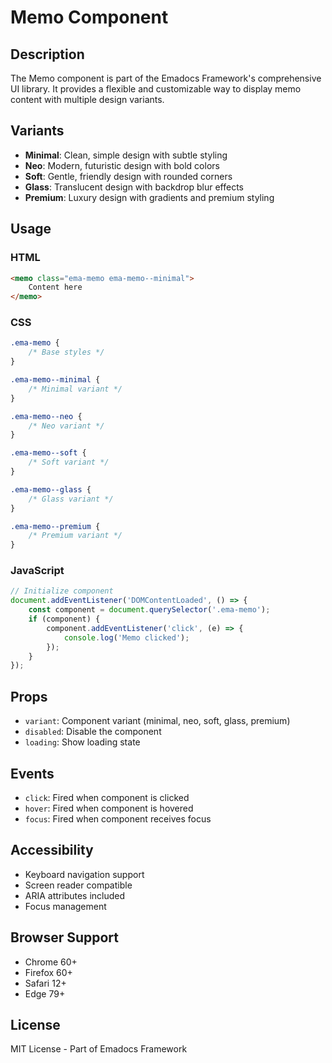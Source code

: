 # Memo Component

## Description
The Memo component is part of the Emadocs Framework's comprehensive UI library. It provides a flexible and customizable way to display memo content with multiple design variants.

## Variants
- **Minimal**: Clean, simple design with subtle styling
- **Neo**: Modern, futuristic design with bold colors
- **Soft**: Gentle, friendly design with rounded corners
- **Glass**: Translucent design with backdrop blur effects
- **Premium**: Luxury design with gradients and premium styling

## Usage

### HTML
```html
<memo class="ema-memo ema-memo--minimal">
    Content here
</memo>
```

### CSS
```css
.ema-memo {
    /* Base styles */
}

.ema-memo--minimal {
    /* Minimal variant */
}

.ema-memo--neo {
    /* Neo variant */
}

.ema-memo--soft {
    /* Soft variant */
}

.ema-memo--glass {
    /* Glass variant */
}

.ema-memo--premium {
    /* Premium variant */
}
```

### JavaScript
```javascript
// Initialize component
document.addEventListener('DOMContentLoaded', () => {
    const component = document.querySelector('.ema-memo');
    if (component) {
        component.addEventListener('click', (e) => {
            console.log('Memo clicked');
        });
    }
});
```

## Props
- `variant`: Component variant (minimal, neo, soft, glass, premium)
- `disabled`: Disable the component
- `loading`: Show loading state

## Events
- `click`: Fired when component is clicked
- `hover`: Fired when component is hovered
- `focus`: Fired when component receives focus

## Accessibility
- Keyboard navigation support
- Screen reader compatible
- ARIA attributes included
- Focus management

## Browser Support
- Chrome 60+
- Firefox 60+
- Safari 12+
- Edge 79+

## License
MIT License - Part of Emadocs Framework
